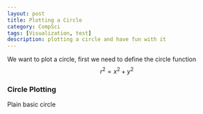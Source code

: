 ```yaml
---
layout: post
title: Plotting a Circle 
category: CompSci
tags: [Visualization, test]
description: plotting a circle and have fun with it
---
```

We want to plot a circle, first we need to define the circle function
$$ r^2 = x^2 + y^2 $$


### Circle Plotting
Plain basic circle
<div id="circle" style="width:600px;height:600px;"></div>
<script>
const circle = document.getElementById("circle");
  function createCircle(radius) {
    const x = []
    const y = []
    for (let index = -radius; index <= radius; index+=0.1) {
      x.push(index)
      y.push(Math.sqrt( (radius * radius) - (index * index)))          
    }
    for (let index = radius; index >= -radius; index-=0.1) {
      x.push(index)
      y.push(-1 * Math.sqrt( (radius * radius) - (index * index)))
    }
    return [x, y]
  }
  const [x_circle, y_circle] = createCircle(10)
  const square = 20
  const layout = {
    width: 600,
    height: 600,
    xaxis: {
      range: [-square,square]
    },
    yaxis: {
      range: [-square,square]
    }
  }
  const component = [
    {
      x: x_circle,
      y: y_circle
    }
  ]
  Plotly.newPlot(circle, component, layout)
</script>

